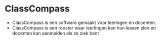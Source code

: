# ClassCompass

- ClassCompass is een software gemaakt voor leeringen en docenten.
- ClassCompass is een rooster waar leerlingen kan hun lessen zien en docenten kan aanmelden als ze ziek bent
